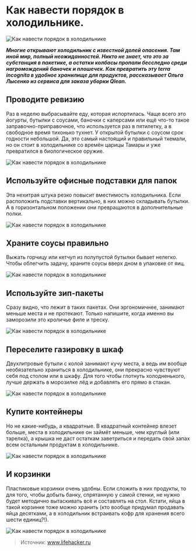 # Как навести порядок в холодильнике.

![Как навести порядок в холодильнике](/images/Kulinar/Sovet/order-in-the-refrigerator-005.jpg 'Как навести порядок в холодильнике')

_**Многие открывают холодильник с известной долей опасения. Там иной мир, полный неожиданностей. Никто не знает, что это за субстанция в пакетике, а остатки колбасы пропали бесследно среди нагромождений баночек и плошечек. Как превратить эту terra incognita в удобное хранилище для продуктов, рассказывает Ольга Лысенко из сервиса для заказа уборки Qlean.**_

## Проводите ревизию

Раз в неделю выбрасывайте еду, которая испортилась. Чаще всего это йогурты, бутылки с соусами, баночки с каперсами или ещё что-то такое заправочно-приправочное, что используется раз в пятилетку, а в свободное время тихонько тухнет. У открытой бутылки с соусом срок годности небольшой. Да, это самый настоящий и правильный ткемали, но он стоит в холодильнике со времён царицы Тамары и уже превратился в биологическое оружие.

![Как навести порядок в холодильнике](/images/Kulinar/Sovet/poryadok_holod_001.jpg 'Как навести порядок в холодильнике')

## Используйте офисные подставки для папок

Эта нехитрая штука резко повысит вместимость холодильника. Если расположить подставки вертикально, в них можно складывать бутылки. А в горизонтальном положении они превращаются в дополнительные полки.

![Как навести порядок в холодильнике](/images/Kulinar/Sovet/poryadok_holod_002.jpg 'Как навести порядок в холодильнике')

## Храните соусы правильно

Выжать горчицу или кетчуп из полупустой бутылки бывает нелегко. Чтобы облегчить задачу, храните соусы вверх дном в упаковке от яиц.

![Как навести порядок в холодильнике](/images/Kulinar/Sovet/poryadok_holod_003.jpg 'Как навести порядок в холодильнике')

## Используйте зип-пакеты

Сразу видно, что лежит в таких пакетах. Они эргономичнее, занимают меньше места и не протекают. Только напишите, когда именно вы заморозили это кроличье филе и треску.

![Как навести порядок в холодильнике](/images/Kulinar/Sovet/poryadok_holod_004.jpg 'Как навести порядок в холодильнике')

## Переселите газировку в шкаф

Двухлитровые бутыли с колой занимают кучу места, а ведь им вообще необязательно храниться в холодильнике, они прекрасно чувствуют себя под столом или в шкафу. Для того чтобы глотнуть холодненького, лучше держать в морозилке лёд и добавлять его прямо в стакан.

![Как навести порядок в холодильнике](/images/Kulinar/Sovet/poryadok_holod_005.jpg 'Как навести порядок в холодильнике')

## Купите контейнеры

Но не какие-нибудь, а квадратные. В квадратный контейнер влезет больше, места в холодильнике он займёт меньше, чем круглый (или тарелка), а крышка не даст остаткам заветриться и передать свой запах всем остальным продуктам в холодильнике.

![Как навести порядок в холодильнике](/images/Kulinar/Sovet/poryadok_holod_006.jpg 'Как навести порядок в холодильнике')

## И корзинки

Пластиковые корзинки очень удобны. Если сложить в них продукты, то для того, чтобы добыть банку, спрятанную у самой стенки, не нужно будет методично вытаскивать всё и составлять на стол. Кстати, яйца в такой корзинке тоже можно хранить (кто вообще придумал продавать яйца десятками, а в холодильник встраивать кофр для хранения всего шести единиц?!).

![Как навести порядок в холодильнике](/images/Kulinar/Sovet/poryadok_holod_007.jpg 'Как навести порядок в холодильнике')

> Источник: www.lifehacker.ru
